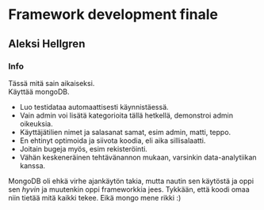 # Framework development finale
## Aleksi Hellgren
### Info
Tässä mitä sain aikaiseksi. \
Käyttää mongoDB.

- Luo testidataa automaattisesti käynnistäessä. 
- Vain admin voi lisätä kategorioita tällä hetkellä, demonstroi admin oikeuksia. 
- Käyttäjätilien nimet ja salasanat samat, esim admin, matti, teppo. 
- En ehtinyt optimoida ja siivota koodia, eli aika sillisalaatti.
- Joitain bugeja myös, esim rekisteröinti.
- Vähän keskeneräinen tehtävänannon mukaan, varsinkin data-analytiikan kanssa. 


MongoDB oli ehkä virhe ajankäytön takia, mutta nautin sen käytöstä ja oppi sen *hyvin* ja muutenkin oppi frameworkkia jees. Tykkään, että koodi omaa niin tietää mitä kaikki tekee. Eikä mongo mene rikki :)
